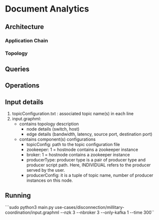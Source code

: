 # Document Analytics


## Architecture

### Application Chain




### Topology



## Queries  
  

  
## Operations
  

  
## Input details
1. topicConfiguration.txt : associated topic name(s) in each line
2. input.graphml:
   - contains topology description
     - node details (switch, host)
     - edge details (bandwidth, latency, source port, destination port)
   - contains component(s) configurations 
     - topicConfig: path to the topic configuration file
     - zookeeper: 1 = hostnode contains a zookeeper instance
     - broker: 1 = hostnode contains a zookeeper instance
     - producerType: producer type is a pair of producer type and producer script path. Here, INDIVIDUAL refers to the producer served by the user.
     - producerConfig: it is a tuple of topic name, number of producer instances on this node.

 
## Running
   
 ```sudo python3 main.py use-cases/disconnection/millitary-coordination/input.graphml --nzk 3 --nbroker 3 --only-kafka 1 --time 300``
